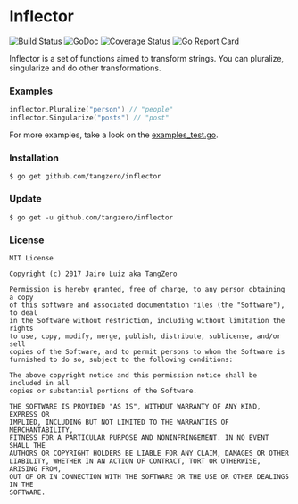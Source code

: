 # Inflector 

[![Build Status](https://travis-ci.org/tangzero/inflector.svg?branch=master)](https://travis-ci.org/tangzero/inflector) [![GoDoc](https://godoc.org/tangzero/inflector?status.svg)](https://godoc.org/github.com/tangzero/inflector) [![Coverage Status](https://coveralls.io/repos/github/tangzero/inflector/badge.svg?branch=master)](https://coveralls.io/github/tangzero/inflector?branch=master) [![Go Report Card](https://goreportcard.com/badge/github.com/tangzero/inflector)](https://goreportcard.com/report/github.com/tangzero/inflector)

Inflector is a set of functions aimed to transform strings.
You can pluralize, singularize and do other transformations.

### Examples

```go
inflector.Pluralize("person") // "people"
inflector.Singularize("posts") // "post"
```

For more examples, take a look on the [examples_test.go](http://github.com/tangzero/inflector/blob/master/examples_test.go).

### Installation

`$ go get github.com/tangzero/inflector`

### Update

`$ go get -u github.com/tangzero/inflector`


### License

	MIT License
	
	Copyright (c) 2017 Jairo Luiz aka TangZero
	
	Permission is hereby granted, free of charge, to any person obtaining a copy
	of this software and associated documentation files (the "Software"), to deal
	in the Software without restriction, including without limitation the rights
	to use, copy, modify, merge, publish, distribute, sublicense, and/or sell
	copies of the Software, and to permit persons to whom the Software is
	furnished to do so, subject to the following conditions:
	
	The above copyright notice and this permission notice shall be included in all
	copies or substantial portions of the Software.
	
	THE SOFTWARE IS PROVIDED "AS IS", WITHOUT WARRANTY OF ANY KIND, EXPRESS OR
	IMPLIED, INCLUDING BUT NOT LIMITED TO THE WARRANTIES OF MERCHANTABILITY,
	FITNESS FOR A PARTICULAR PURPOSE AND NONINFRINGEMENT. IN NO EVENT SHALL THE
	AUTHORS OR COPYRIGHT HOLDERS BE LIABLE FOR ANY CLAIM, DAMAGES OR OTHER
	LIABILITY, WHETHER IN AN ACTION OF CONTRACT, TORT OR OTHERWISE, ARISING FROM,
	OUT OF OR IN CONNECTION WITH THE SOFTWARE OR THE USE OR OTHER DEALINGS IN THE
	SOFTWARE.
